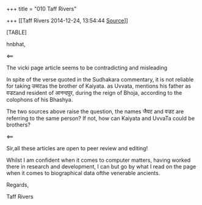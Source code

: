 +++
title = "010 Taff Rivers"

+++
[[Taff Rivers	2014-12-24, 13:54:44 [Source](https://groups.google.com/g/samskrita/c/XX7VvGObeXA)]]



[TABLE]

hnbhat,

  

  

\<==

 The vicki page article seems to be contradicting and misleading

In spite of the verse quoted in the Sudhakara commentary, it is not reliable for taking उव्वटas the brother of Kaiyata. as Uvvata, mentions his father as वज्रटand resident of आनन्दपुर, during the reign of Bhoja, according to the colophons of his Bhashya.

  

The two sources above raise the question, the names जैयट and वज्रट are referring to the same person? If not, how can Kaiyata and UvvaTa could be brothers?

  

\<==  

  

  

Sir,all these articles are open to peer review and editing!

  

Whilst I am confident when it comes to computer matters, having worked there in research and development, I can but go by what I read on the page when it comes to biographical data ofthe venerable ancients.

  

  

Regards,

  

 Taff Rivers

  

> 
> > 
> > 
> > 
> >   
> > 
> > 
> > 
> > 

